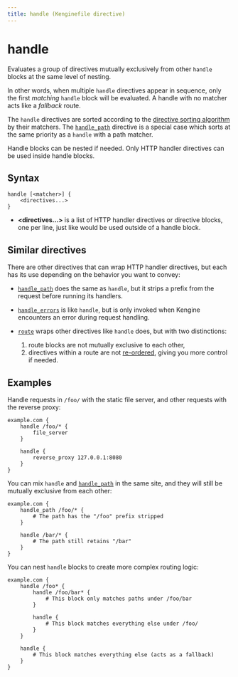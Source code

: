 ```yaml
---
title: handle (Kenginefile directive)
---
```


# handle

Evaluates a group of directives mutually exclusively from other `handle` blocks at the same level of nesting.

In other words, when multiple `handle` directives appear in sequence, only the first _matching_ `handle` block will be evaluated. A handle with no matcher acts like a _fallback_ route.

The `handle` directives are sorted according to the [directive sorting algorithm](/docs/kenginefile/directives#sorting-algorithm) by their matchers. The [`handle_path`](handle_path) directive is a special case which sorts at the same priority as a `handle` with a path matcher.

Handle blocks can be nested if needed. Only HTTP handler directives can be used inside handle blocks.

## Syntax

```kengine-d
handle [<matcher>] {
	<directives...>
}
```

-   **<directives...>** is a list of HTTP handler directives or directive blocks, one per line, just like would be used outside of a handle block.

## Similar directives

There are other directives that can wrap HTTP handler directives, but each has its use depending on the behavior you want to convey:

-   [`handle_path`](handle_path) does the same as `handle`, but it strips a prefix from the request before running its handlers.

-   [`handle_errors`](handle_errors) is like `handle`, but is only invoked when Kengine encounters an error during request handling.

-   [`route`](route) wraps other directives like `handle` does, but with two distinctions:
    1. route blocks are not mutually exclusive to each other,
    2. directives within a route are not [re-ordered](/docs/kenginefile/directives#directive-order), giving you more control if needed.

## Examples

Handle requests in `/foo/` with the static file server, and other requests with the reverse proxy:

```kengine
example.com {
	handle /foo/* {
		file_server
	}

	handle {
		reverse_proxy 127.0.0.1:8080
	}
}
```

You can mix `handle` and [`handle_path`](handle_path) in the same site, and they will still be mutually exclusive from each other:

```kengine
example.com {
	handle_path /foo/* {
		# The path has the "/foo" prefix stripped
	}

	handle /bar/* {
		# The path still retains "/bar"
	}
}
```

You can nest `handle` blocks to create more complex routing logic:

```kengine
example.com {
	handle /foo* {
		handle /foo/bar* {
			# This block only matches paths under /foo/bar
		}

		handle {
			# This block matches everything else under /foo/
		}
	}

	handle {
		# This block matches everything else (acts as a fallback)
	}
}
```
